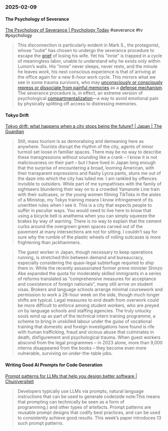 ### 2025-02-09
#### The Psychology of Severance
[The Psychology of Severance \| Psychology Today](https://www.psychologytoday.com/intl/blog/unlock-your-true-motivation/202502/the-psychology-of-severance) #severance #tv #psychology 

> This disconnection is particularly evident in Mark S., the protagonist, whose "outie" has chosen to undergo the severance procedure to escape the [grief](https://www.psychologytoday.com/intl/basics/grief "Psychology Today looks at grief") of losing his wife. Yet his "innie" is trapped in a cycle of meaningless labor, unable to understand why he exists only within Lumon’s walls. His "innie" never sleeps, never rests, and the minute he leaves work, his next conscious experience is that of arriving at the office again for a new 8-hour work cycle. This mirrors what we see in some trauma survivors, who may [unconsciously or consciously repress or dissociate from painful memories](https://pmc.ncbi.nlm.nih.gov/articles/PMC2080858/) as a [defense mechanism](https://www.psychologytoday.com/intl/basics/defense-mechanisms "Psychology Today looks at defense mechanism"). The severance procedure is, in effect, an extreme version of psychological [compartmentalization](https://www.psychologytoday.com/intl/basics/compartmentalization "Psychology Today looks at compartmentalization")—a way to avoid emotional pain by physically splitting off access to distressing memories.

#### Tokyo Drift
[Tokyo drift: what happens when a city stops being the future?  | Japan | The Guardian](https://www.theguardian.com/world/2025/jan/14/tokyo-drift-what-happens-when-a-city-stops-being-the-future)

> Still, mass tourism is as demoralising and demeaning here as anywhere. Tourists disrupt the rhythm of the city, agents of minor turmoil set loose in familiar spaces. There may be no way to describe these transgressions without sounding like a crank – I know it is not maliciousness on their part – but I have lived in Japan long enough that the surprise of encountering a broad, looming American, with their transparent expressions and flashy Lycra pants, stuns me out of the daze into which the city has lulled me. I am rankled by offences invisible to outsiders. While part of me sympathises with the family of sightseers blundering their way on to a crowded Yamanote Line train with their suitcases, or the young women filming TikToks in the aisles of a Ministop, my Tokyo training means I know infringement of its unwritten rules when I see it. This is a city that expects people to suffer in peculiar ways. You would need to live here to know that using a bicycle bell is anathema when you can simply squeeze the brakes by way of warning. There is no way to explain that the cement curbs around the overgrown green spaces carved out of the pavement at many intersections are not for sitting. I couldn’t say for sure why the rumble of the plastic wheels of rolling suitcases is more frightening than jackhammers.

> The guest worker in Japan, though necessary to keep operations running, is stretched thin between demand and bureaucracy, especially considering the quasi-legal subterfuge required to ship them in. While the recently assassinated former prime minister Shinzo Abe expanded the quota for moderately skilled immigrants in a series of reforms translated as “comprehensive measures for acceptance and coexistence of foreign nationals”, many still arrive on student visas. Brokers and language schools arrange minimal coursework and permission to work a 28-hour week on the side, though much longer shifts are typical. Legal measures to end death from overwork could be more difficult to enforce among student workers, who are preyed on by language schools and staffing agencies. The truly unlucky souls wind up as part of the technical intern training programme, a scheme to bring in unskilled labour under the guise of vocational training that domestic and foreign investigations have found is rife with human trafficking, fraud and vicious abuse that culminates in death, disfigurement and psychological trauma. When guest workers abscond from the legal programmes – in 2023 alone, more than 9,000 interns disappeared from the books – they become even more vulnerable, surviving on under-the-table jobs.

#### Writing Good AI Prompts for Code Generation
[Prompt patterns for LLMs that help you design better software \| Chuniversiteit](https://chuniversiteit.nl/papers/prompt-patterns-for-software-design)

> Developers typically use LLMs via prompts, natural language instructions that can be used to generate code(side note:This means that prompting can technically be seen as a form of programming.) and other types of artefacts. Prompt patterns are reusable prompt designs that codify best practices, and can be used to consistently achieve good results. This week’s paper introduces 13 such prompt patterns.
> 
> 